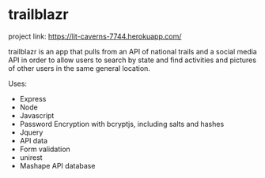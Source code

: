 # trailblazr

project link: https://lit-caverns-7744.herokuapp.com/

trailblazr is an app that pulls from an API of national trails and a social media API in order to allow users to search by state and find activities and pictures of other users in the same general location.

Uses:
  - Express
  - Node
  - Javascript
  - Password Encryption with bcryptjs, including salts and hashes
  - Jquery
  - API data
  - Form validation
  - unirest
  - Mashape API database

